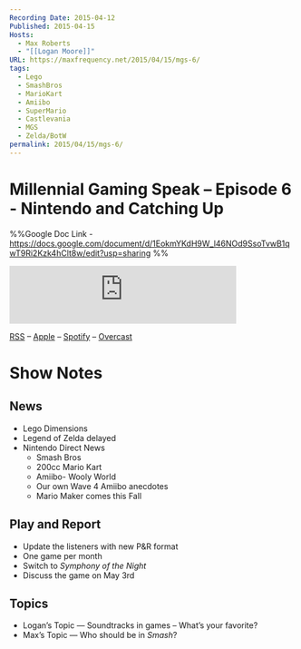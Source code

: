 ```yaml
---
Recording Date: 2015-04-12
Published: 2015-04-15
Hosts:
  - Max Roberts
  - "[[Logan Moore]]"
URL: https://maxfrequency.net/2015/04/15/mgs-6/
tags:
  - Lego
  - SmashBros
  - MarioKart
  - Amiibo
  - SuperMario
  - Castlevania
  - MGS
  - Zelda/BotW
permalink: 2015/04/15/mgs-6/
---
```

# Millennial Gaming Speak – Episode 6 - Nintendo and Catching Up

%%Google Doc Link - https://docs.google.com/document/d/1EokmYKdH9W_l46NOd9SsoTvwB1qwT9Ri2Kzk4hClt8w/edit?usp=sharing
%%

<iframe src="https://podcasters.spotify.com/pod/show/millennialgamingspeak/embed/episodes/Episode-6-Nintendo-and-Catching-Up-e1adoed/a-a6tsujv" height="102px" width="400px" frameborder="0" scrolling="no"></iframe>

[RSS](https://anchor.fm/s/74aa3858/podcast/rss) – [Apple](https://podcasts.apple.com/us/podcast/episode-3-gdc-wrap-up/id1000915981?i=1000542222515) – [Spotify](https://open.spotify.com/episode/7wePXT4Bt22LWifVLx3n8y) – [Overcast](https://overcast.fm/+EtIgeWxEU)
# Show Notes

## News

- Lego Dimensions
- Legend of Zelda delayed
- Nintendo Direct News
	- Smash Bros
	- 200cc Mario Kart
	- Amiibo- Wooly World
	- Our own Wave 4 Amiibo anecdotes
	- Mario Maker comes this Fall

## Play and Report

- Update the listeners with new P&R format
- One game per month
- Switch to *Symphony of the Night*
- Discuss the game on May 3rd

## Topics

- Logan’s Topic — Soundtracks in games – What’s your favorite?
- Max’s Topic — Who should be in *Smash*?